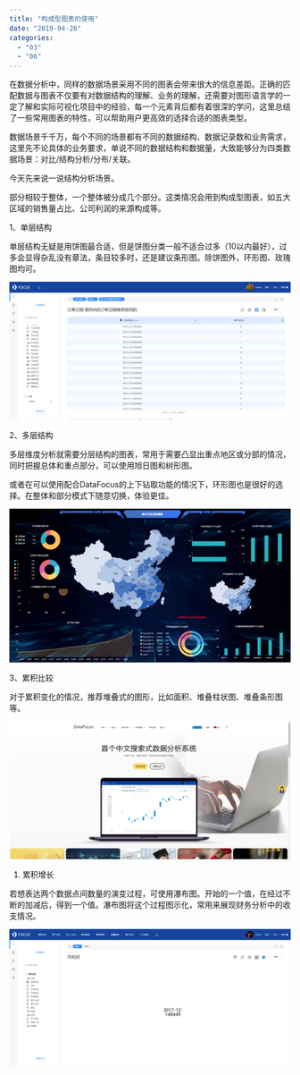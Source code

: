 ```yaml
---
title: "构成型图表的使用"
date: "2019-04-26"
categories: 
  - "03"
  - "06"
---
```


在数据分析中，同样的数据场景采用不同的图表会带来很大的信息差距。正确的匹配数据与图表不仅要有对数据结构的理解、业务的理解，还需要对图形语言学的一定了解和实际可视化项目中的经验，每一个元素背后都有着很深的学问，这里总结了一些常用图表的特性，可以帮助用户更高效的选择合适的图表类型。

数据场景千千万，每个不同的场景都有不同的数据结构、数据记录数和业务需求，这里先不论具体的业务要求，单说不同的数据结构和数据量，大致能够分为四类数据场景：对比/结构分析/分布/关联。

今天先来说一说结构分析场景。

部分相较于整体，一个整体被分成几个部分。这类情况会用到构成型图表，如五大区域的销售量占比、公司利润的来源构成等。

1、单层结构

单层结构无疑是用饼图最合适，但是饼图分类一般不适合过多（10以内最好），过多会显得杂乱没有章法，条目较多时，还是建议条形图。除饼图外，环形图、玫瑰图均可。

![](images/word-image-359.png)

2、多层结构

多层维度分析就需要分层结构的图表，常用于需要凸显出重点地区或分部的情况，同时把握总体和重点部分，可以使用旭日图和树形图。

或者在可以使用配合DataFocus的上下钻取功能的情况下，环形图也是很好的选择。在整体和部分模式下随意切换，体验更佳。

![](images/word-image-360.png)

3、累积比较

对于累积变化的情况，推荐堆叠式的图形，比如面积、堆叠柱状图、堆叠条形图等。

![](images/word-image-361.png)

1. 累积增长

若想表达两个数据点间数量的演变过程，可使用瀑布图。开始的一个值，在经过不断的加减后，得到一个值。瀑布图将这个过程图示化，常用来展现财务分析中的收支情况。

![](images/word-image-362.png)
